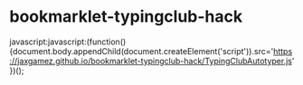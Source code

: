 # bookmarklet-typingclub-hack

javascript:javascript:(function(){document.body.appendChild(document.createElement('script')).src='https://jaxgamez.github.io/bookmarklet-typingclub-hack/TypingClubAutotyper.js' })();

